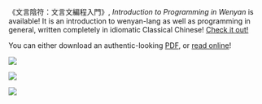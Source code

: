 《文言陰符：文言文編程入門》, *Introduction to Programming in Wenyan* is available! It is an introduction to wenyan-lang as well as programming in general, written completely in idiomatic Classical Chinese! [Check it out!](https://github.com/wenyan-lang/book) 

You can either download an authentic-looking [PDF](https://github.com/wenyan-lang/book/releases), or [read online](https://book.wy-lang.org)!

![](https://raw.githubusercontent.com/wenyan-lang/book/master/assets/cover-alt.png)

![](https://raw.githubusercontent.com/wenyan-lang/book/master/assets/screenshots/screenshot003.png)

![](https://raw.githubusercontent.com/wenyan-lang/book/master/assets/screenshots/screenshot001.png)